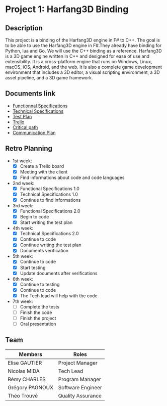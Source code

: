 # Project 1: Harfang3D Binding

## Description

This project is a binding of the Harfang3D engine in F# to C++. The goal is to be able to use the Harfang3D engine in F#.They already have binding for Python, lua and Go. We will use the C++ binding as a reference.
Harfang3D is a 3D game engine written in C++ and designed for ease of use and extensibility. It is a cross-platform engine that runs on Windows, Linux, macOS, iOS, Android, and the web. It is also a complete game development environment that includes a 3D editor, a visual scripting environment, a 3D asset pipeline, and a 3D game framework.

## Documents link

- [Functionnal Specifications](https://github.com/algosup/2022-2023-project-3-harfang3d-binding-Project-1-group/blob/main/Documents%20Specifications/Functional_Specifications.md)
- [Technical Specifications](https://github.com/algosup/2022-2023-project-3-harfang3d-binding-Project-1-group/blob/main/Documents%20Specifications/Technical_Specifications.md)
- [Test Plan](https://github.com/algosup/2022-2023-project-3-harfang3d-binding-Project-1-group/blob/main/Test%20Plan/Test_Plan.md)
- [Trello](https://trello.com/b/B7eB7vfa/f)
- [Critical path](https://docs.google.com/spreadsheets/d/1-eyEVEzbi4qBWEOihAW8XaaJ1I3Qaec012iNzrCPg6c/edit#gid=1115838130)
- [Communication Plan](https://github.com/algosup/2022-2023-project-3-harfang3d-binding-Project-1-group/blob/main/Documents%20Specifications/Communication_Plan.md)

## Retro Planning

- 1st week:
	- [x] Create a Trello board
	- [x] Meeting with the client
	- [x] Find informations about code and code languages

- 2nd week:
	- [x] Functional Specifications 1.0
	- [x] Technical Specifications 1.0
	- [x] Continue to find informations

- 3rd week:
	- [x] Functional Specifications 2.0
	- [x] Begin to code
	- [x] Start writing the test plan
	
- 4th week:
	- [x] Technical Specifications 2.0
	- [x] Continue to code
	- [x] Continue writing the test plan
	- [x] Documents verification

- 5th week:
	- [x] Continue to code
	- [x] Start testing
	- [x] Update documents after verifications

- 6th week:
	- [x] Continue to testing
	- [x] Continue to code
	- [x] The Tech lead will help with the code

- 7th week:
	- [ ] Complete the tests
	- [ ] Finish the code
	- [ ] Finish the project
	- [ ] Oral presentation

## Team


| Members         | Roles             |
| --------------- | ----------------- |
| Elise GAUTIER   | Project Manager   |
| Nicolas MIDA    | Tech Lead         |
| Rémy CHARLES    | Program Manager   |
| Grégory PAGNOUX | Software Engineer |
| Théo Trouvé     | Quality Assurance |
